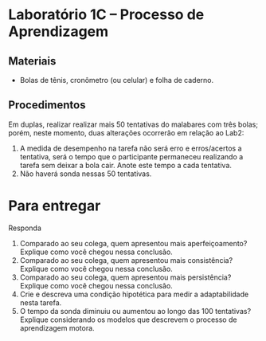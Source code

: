 # Laboratório 1C – Processo de Aprendizagem 

## Materiais
- Bolas de tênis, cronômetro (ou celular) e folha de caderno.
## Procedimentos 
Em duplas, realizar realizar mais 50 tentativas do malabares com três bolas; porém, neste momento, duas alterações ocorrerão em relação ao Lab2:

1. A medida de desempenho na tarefa não será erro e erros/acertos a tentativa, será o tempo que o participante permaneceu realizando a tarefa sem deixar a bola cair. Anote este tempo a cada tentativa.
2. Não haverá sonda nessas 50 tentativas. 


# Para entregar
Responda
1. Comparado ao seu colega, quem apresentou mais aperfeiçoamento? Explique como você chegou nessa conclusão.
2. Comparado ao seu colega, quem apresentou mais consistência? Explique como você chegou nessa conclusão.
3. Comparado ao seu colega, quem apresentou mais persistência? Explique como você chegou nessa conclusão.
4. Crie e descreva uma condição hipotética para medir a adaptabilidade nesta tarefa.
5. O tempo da sonda diminuiu ou aumentou ao longo das 100 tentativas? Explique considerando os modelos que descrevem o processo de aprendizagem motora.


